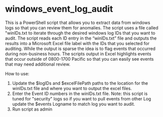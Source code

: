 # windows_event_log_audit
This is a PowerShell script that allows you to extract data from windows logs so that you can review them for anomalies. The script uses a file called "winIDs.txt to iterate through the desired windows log IDs that you want to audit. The script reads each ID entry in the “winIDs.txt” file and outputs the results into a Microsoft Excel file label with the IDs that you selected for auditing.  While the output is sparse the idea is to flag events that occurred during non-business hours. The scripts output in Excel highlights events that occur outside of 0800-1700 Pacific so that you can easily see events that may need additional review.

How to use:

1) Update the $logIDs and $excelFilePath paths to the location for the winIDs.txt file and where you want to output the excel files.
2) Enter the Event ID numbers in the winIDs.txt file. Note: this script is tuned for "security" logs so if you want to pull events from other Log update the $events Logname to match log you want to audit. 
3) Run script as admin

